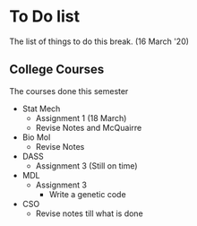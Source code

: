 # To Do list

The list of things to do this break. (16 March '20)

## College Courses

The courses done this semester

- Stat Mech
  - Assignment 1 (18 March)
  - Revise Notes and McQuairre
- Bio Mol
  - Revise Notes
- DASS
  - Assignment 3 (Still on time)
- MDL
  - Assignment 3
    - Write a genetic code
- CSO
  - Revise notes till what is done
